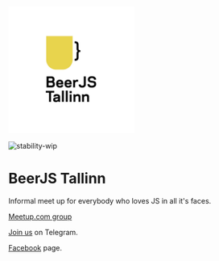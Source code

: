 <img src="https://raw.githubusercontent.com/beerjs/tallinn/master/logo.jpg" alt="BeerJS Tallinn" width="250" height="250" />

![stability-wip](https://img.shields.io/badge/stability-work_in_progress-lightgrey.svg)

# BeerJS Tallinn

Informal meet up for everybody who loves JS in all it's faces.

[Meetup.com group](https://www.meetup.com/Tallinn-BeerJS/events/257086894/)

[Join us](https://t.me/beerjs_tallinn_chat) on Telegram.

[Facebook](https://www.facebook.com/beerjstallinn) page.
